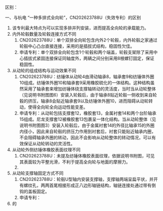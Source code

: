 区别：

一、与杭电 “一种多排式全向轮”，CN202623788U（失效专利）的区别

1. 该专利最大特点为可以实现多排并列安装，进而提高全向轮的承载能力。
2. 内外轮毂数量及轮毂连接方式不同
   1. CN202623788U：单个双排全向轮包含内外2个轮毂，内外轮毂之家通过轮毂中心凸台直接连接，采用的是插拔式结构，稳固性欠佳。
   2. 申请专利：单个双排全向轮包含1个轮毂和两个端盖，轮毂支架除了采用中心插拔式紧固连接保证同轴度外，两辆之间分别采用8根螺钉固定，保证稳固性。
3. 从动轮的组成结构与运动效果不同
   1. CN202623788U：纺锤体从动轮4由滑动轴承8，轴承套9和纺锤体外圈10组成。纺锤体外圈10和轴承套9采用橡胶硫化的一体结构。这种结构虽然采用了轴承套来增加纺锤体绕支撑轴转动的灵活度，当时当从动轮整体（见说明书附图图6）安装入轮毂后，由于轴承8贴近轮毂一侧收到来自轮毂的挤压，轴承8会贴近轴承套9以及纺锤体外圈10，进而阻碍从动轮转动，使得全向轮全向运动性能变差。
   2. 申请专利：从动轮包括支撑套12，橡胶套13，金属衬套14和两个台阶轴承15组成。尼龙支撑套12被橡胶套13包裹呈一体化结构。当从动轮整体（见说明书附图图3）安装入轮毂后，由于金属衬套14的外径比轴承15的外圈内径小，因此来自轮毂的挤压力作用到衬套后，衬套只能贴近轴承内圈，不会阻碍轴承外圈的转动，因此不会影响从动轮整体的转动情况，可以有效保证从动轮转动的灵活性。
4. 从动轮外侧纺锤体橡胶表面纹理不同
   1. CN202623788U：未提及纺锤体橡胶表面纹理，依据说明书附图，可见其表面较为平整光滑，不利于提高全向轮与地面的摩擦力。
   2. 
5. 从动轮支撑轴固定方式不同
   1. CN202623788U：轮毂U型轴内安装支撑轴，支撑轴两端呈扁平状，并开有螺纹孔，两两首尾相接形成正八边形轴链结构，轴链连接处通过带有倒钩的盖板固定。
   2. 申请专利：
6. 的



